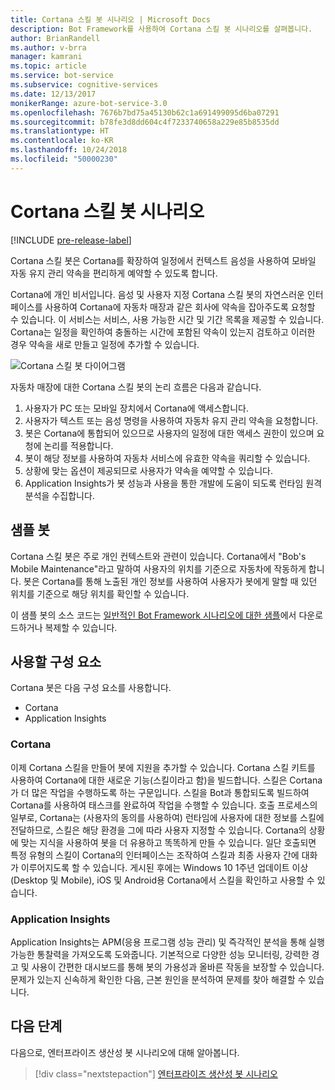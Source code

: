 ```yaml
---
title: Cortana 스킬 봇 시나리오 | Microsoft Docs
description: Bot Framework를 사용하여 Cortana 스킬 봇 시나리오를 살펴봅니다.
author: BrianRandell
ms.author: v-brra
manager: kamrani
ms.topic: article
ms.service: bot-service
ms.subservice: cognitive-services
ms.date: 12/13/2017
monikerRange: azure-bot-service-3.0
ms.openlocfilehash: 7676b7bd75a45130b62c1a691499095d6ba07291
ms.sourcegitcommit: b78fe3d8dd604c4f7233740658a229e85b8535dd
ms.translationtype: HT
ms.contentlocale: ko-KR
ms.lasthandoff: 10/24/2018
ms.locfileid: "50000230"
---
```

# <a name="cortana-skills-bot-scenario"></a>Cortana 스킬 봇 시나리오

[!INCLUDE [pre-release-label](includes/pre-release-label-v3.md)]

Cortana 스킬 봇은 Cortana를 확장하여 일정에서 컨텍스트 음성을 사용하여 모바일 자동 유지 관리 약속을 편리하게 예약할 수 있도록 합니다.

Cortana에 개인 비서입니다. 음성 및 사용자 지정 Cortana 스킬 봇의 자연스러운 인터페이스를 사용하여 Cortana에 자동차 매장과 같은 회사에 약속을 잡아주도록 요청할 수 있습니다. 이 서비스는 서비스, 사용 가능한 시간 및 기간 목록을 제공할 수 있습니다. Cortana는 일정을 확인하여 충돌하는 시간에 포함된 약속이 있는지 검토하고 이러한 경우 약속을 새로 만들고 일정에 추가할 수 있습니다.

![Cortana 스킬 봇 다이어그램](~/media/scenarios/bot-service-scenario-cortana-skill.png)

자동차 매장에 대한 Cortana 스킬 봇의 논리 흐름은 다음과 같습니다.

1. 사용자가 PC 또는 모바일 장치에서 Cortana에 액세스합니다.
2. 사용자가 텍스트 또는 음성 명령을 사용하여 자동차 유지 관리 약속을 요청합니다.
3. 봇은 Cortana에 통합되어 있으므로 사용자의 일정에 대한 액세스 권한이 있으며 요청에 논리를 적용합니다.
4. 봇이 해당 정보를 사용하여 자동차 서비스에 유효한 약속을 쿼리할 수 있습니다.
5. 상황에 맞는 옵션이 제공되므로 사용자가 약속을 예약할 수 있습니다.
6. Application Insights가 봇 성능과 사용을 통한 개발에 도움이 되도록 런타임 원격 분석을 수집합니다.

## <a name="sample-bot"></a>샘플 봇
Cortana 스킬 봇은 주로 개인 컨텍스트와 관련이 있습니다. Cortana에서 "Bob's Mobile Maintenance"라고 말하여 사용자의 위치를 기준으로 자동차에 작동하게 합니다. 봇은 Cortana를 통해 노출된 개인 정보를 사용하여 사용자가 봇에게 말할 때 있던 위치를 기준으로 해당 위치를 확인할 수 있습니다.

이 샘플 봇의 소스 코드는 [일반적인 Bot Framework 시나리오에 대한 샘플](https://aka.ms/bot/scenarios)에서 다운로드하거나 복제할 수 있습니다.

## <a name="components-youll-use"></a>사용할 구성 요소
Cortana 봇은 다음 구성 요소를 사용합니다.
-   Cortana
-   Application Insights

### <a name="cortana"></a>Cortana
이제 Cortana 스킬을 만들어 봇에 지원을 추가할 수 있습니다. Cortana 스킬 키트를 사용하여 Cortana에 대한 새로운 기능(스킬이라고 함)을 빌드합니다. 스킬은 Cortana가 더 많은 작업을 수행하도록 하는 구문입니다. 스킬을 Bot과 통합되도록 빌드하여 Cortana를 사용하여 태스크를 완료하여 작업을 수행할 수 있습니다. 호출 프로세스의 일부로, Cortana는 (사용자의 동의를 사용하여) 런타임에 사용자에 대한 정보를 스킬에 전달하므로, 스킬은 해당 환경을 그에 따라 사용자 지정할 수 있습니다. Cortana의 상황에 맞는 지식을 사용하여 봇을 더 유용하고 똑똑하게 만들 수 있습니다. 일단 호출되면 특정 유형의 스킬이 Cortana의 인터페이스는 조작하여 스킬과 최종 사용자 간에 대화가 이루어지도록 할 수 있습니다. 게시된 후에는 Windows 10 1주년 업데이트 이상(Desktop 및 Mobile), iOS 및 Android용 Cortana에서 스킬을 확인하고 사용할 수 있습니다.

### <a name="application-insights"></a>Application Insights
Application Insights는 APM(응용 프로그램 성능 관리) 및 즉각적인 분석을 통해 실행 가능한 통찰력을 가져오도록 도와줍니다. 기본적으로 다양한 성능 모니터링, 강력한 경고 및 사용이 간편한 대시보드를 통해 봇의 가용성과 올바른 작동을 보장할 수 있습니다. 문제가 있는지 신속하게 확인한 다음, 근본 원인을 분석하여 문제를 찾아 해결할 수 있습니다.

## <a name="next-steps"></a>다음 단계
다음으로, 엔터프라이즈 생산성 봇 시나리오에 대해 알아봅니다.

> [!div class="nextstepaction"]
> [엔터프라이즈 생산성 봇 시나리오](bot-service-scenario-enterprise-productivity.md)
